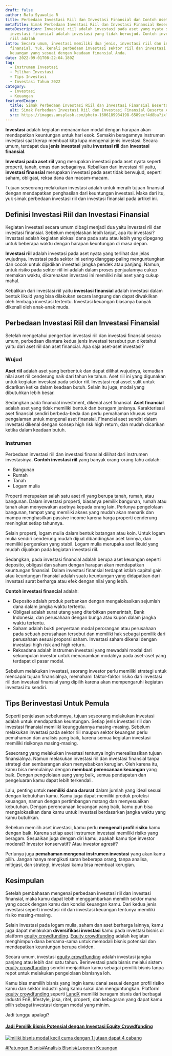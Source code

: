 ```yaml
---
draft: false
author: Rafa Syawalia R
title: Perbedaan Investasi Riil dan Investasi Finansial dan Contoh Asetnya
metaTitle: Simak Perbedaan Investasi Riil dan Investasi Finansial Beserta Asetnya
metaDescription: Investasi riil adalah investasi pada aset yang nyata sedangkan
  investasi finansial adalah investasi yang tidak berwujud. Contoh investasi
  riil adalah
intro: Secara umum, investasi memiliki dua jenis, investasi riil dan investasi
  finansial. Yuk, kenali perbedaan investasi sektor riil dan investasi sektor
  keuangan yang sesuai dengan keadaan finansial Anda.
date: 2022-09-01T08:22:04.180Z
tag:
  - Instrumen Investasi
  - Pilihan Investasi
  - Tips Investasi
  - Investasi Tahun 2022
category:
  - Investasi
  - Keuangan
featuredImage:
  title: Simak Perbedaan Investasi Riil dan Investasi Finansial Beserta Asetnya
  alt: Simak Perbedaan Investasi Riil dan Investasi Finansial Beserta Asetnya
  src: https://images.unsplash.com/photo-1606189934198-6589ecf4d8ba?ixlib=rb-1.2.1&ixid=MnwxMjA3fDB8MHxzZWFyY2h8MjR8fGludmVzdGluZ3xlbnwwfHwwfHw%3D&auto=format&fit=crop&w=1400&q=60
---
```

**Investasi** adalah kegiatan menanamkan modal dengan harapan akan mendapatkan keuntungan untuk hari esok. Semakin beragamnya instrumen investasi saat kerap membuat kita lupa mengenai jenis investasi. Secara umum, terdapat dua **jenis investasi** yaitu **investasi riil** dan **investasi finansial**.

**Investasi pada aset riil** yang merupakan investasi pada aset nyata seperti properti, tanah, emas dan sebagainya. Kebalikan dari investasi riil yaitu, **investasi finansial** merupakan investasi pada aset tidak berwujud, seperti saham, obligasi, reksa dana dan macam-macam. 

Tujuan seseorang melakukan investasi adalah untuk meraih tujuan finansial dengan mendapatkan penghasilan dari keuntungan investasi. Maka dari itu, yuk simak perbedaan investasi riil dan investasi finansial pada artikel ini.

## Definisi Investasi Riil dan Investasi Finansial

Kegiatan investasi secara umum dibagi menjadi dua yaitu investasi riil dan investasi finansial. Sebelum menjelaskan lebih lanjut, apa itu investasi? Investasi adalah kegiatan alokasi dana pada satu atau lebih yang dipegang untuk beberapa waktu dengan harapan keuntungan di masa depan.

**Investasi riil** adalah investasi pada aset nyata yang terlihat dan jelas wujudnya. Investasi pada sektor ini sering dianggap paling menguntungkan dan cocok untuk dijadikan investasi jangka pendek atau panjang. Namun, untuk risiko pada sektor riil ini adalah dalam proses penjualannya cukup memakan waktu, dikarenakan investasi ini memiliki nilai aset yang cukup mahal. 

Kebalikan dari investasi riil yaitu **investasi finansial** adalah investasi dalam bentuk likuid yang bisa dilakukan secara langsung dan dapat diwakilkan oleh lembaga investasi tertentu. Investasi keuangan biasanya banyak dikenali oleh anak-anak muda. 

## Perbedaan Investasi Riil dan Investasi Finansial

Setelah mengetahui pengertian investasi riil dan investasi finansial secara umum, perbedaan diantara kedua jenis investasi tersebut pun diketahui yaitu dari aset riil dan aset financial. Apa saja aset-aset investasi? 

### Wujud

**Aset riil** adalah aset yang berbentuk dan dapat dilihat wujudnya, kemudian nilai aset riil cenderung naik dari tahun ke tahun. Aset riil ini yang digunakan untuk kegiatan investasi pada sektor riil. Investasi real asset sulit untuk dicarikan ketika dalam keadaan butuh. Selain itu juga, modal yang dibutuhkan lebih besar.

Sedangkan pada financial investment, dikenal aset finansial. **Aset financial** adalah aset yang tidak memiliki bentuk dan beragam jenisnya. Karakterisasi aset finansial sendiri berbeda-beda dan perlu pemahaman khusus serta pengalaman untuk mengenal aset finansial. Financial aset sendiri dalam investasi dikenal dengan konsep high risk high return, dan mudah dicarikan ketika dalam keadaan butuh. 

### Instrumen

Perbedaan investasi riil dan investasi finansial dilihat dari instrumen investasinya. **Contoh investasi riil** yang banyak orang-orang tahu adalah:

* Bangunan
* Rumah
* Tanah 
* Logam mulia

Properti merupakan salah satu aset ril yang berupa tanah, rumah, atau bangunan. Dalam investasi properti, biasanya pemilik bangunan, rumah atau tanah akan menyewakan asetnya kepada orang lain. Perlunya pengelolaan bangunan, tempat yang memiliki akses yang mudah akan menarik dan mampu menghasilkan passive income karena harga properti cenderung meningkat setiap tahunnya.

Selain properti, logam mulia dalam bentuk batangan atau koin. Untuk logam mulia sendiri cenderung mudah dijual dibandingkan aset lainnya, dan memiliki pergerakan yang stabil. Logam mulia merupaka aset likuid yang mudah dijualkan pada kegiatan investasi riil. 

Sedangkan, pada investasi financial adalah berupa aset keuangan seperti deposito, obligasi dan saham dengan harapan akan mendapatkan keuntungan finansial. Dalam investasi finansial terdapat istilah capital gain atau keuntungan finansial adalah suatu keuntungan yang didapatkan dari investasi surat berharga atau efek dengan nilai yang lebih. 

**Contoh investasi financial** adalah:

* Deposito adalah produk perbankan dengan mengalokasikan sejumlah dana dalam jangka waktu tertentu.
* Obligasi adalah surat utang yang diterbitkan pemerintah, Bank Indonesia, dan perusahaan dengan bunga atau kupon dalam jangka waktu tertentu. 
* Saham adalah bukti penyertaan modal perorangan atau perusahaan pada sebuah perusahaan tersebut dan memiliki hak sebagai pemilik dari perusahaan sesuai proporsi saham. Investasi saham dikenal dengan investasi high risk and high return.
* Reksadana adalah instrumen investasi yang mewadahi modal dari sekumpulan investor untuk menanamkan modalnya pada aset-aset yang terdapat di pasar modal.

Sebelum melakukan investasi, seorang investor perlu memiliki strategi untuk mencapai tujuan finansialnya, memahami faktor-faktor risiko dari investasi riil dan investasi finansial yang dipilih karena akan mempengaruhi kegiatan investasi itu sendiri.

## Tips Berinvestasi Untuk Pemula

Seperti penjelasan sebelumnya, tujuan seseorang melakukan investasi adalah untuk mendapatkan keuntungan. Setiap jenis investasi riil dan investasi finansial memiliki keunggulannya masing-masing. Sebelum melakukan investasi pada sektor riil maupun sektor keuangan perlu pemahaman dan analisis yang baik, karena semua kegiatan investasi memiliki risikonya masing-masing.

Seseorang yang melakukan investasi tentunya ingin merealisasikan tujuan finansialnya. Namun melakukan investasi riil dan investasi finansial tanpa strategi dan sembarangan akan menyebabkan kerugian. Oleh karena itu, kamu bisa memulainya dengan **membuat perencanaan keuangan** yang baik. Dengan pengelolaan uang yang baik, semua pendapatan dan pengeluaran kamu dapat lebih terkendali.

Lalu, penting untuk **memiliki dana darurat** dalam jumlah yang ideal sesuai dengan kebutuhan kamu. Kamu juga dapat memiliki produk proteksi keuangan, namun dengan pertimbangan matang dan menyesuaikan kebutuhan. Dengan perencanaan keuangan yang baik, kamu pun bisa mengalokasikan dana kamu untuk investasi berdasarkan jangka waktu yang kamu butuhkan.

Sebelum memilih aset investasi, kamu perlu **mengenali profil risiko** kamu dengan baik. Karena setiap aset instrumen investasi memiliki risiko yang beragam. Sesuaikan juga dengan diri kamu, apakah kamu tipe investor moderat? Investor konservatif? Atau investor agresif? 

Perlunya juga **pemahaman mengenai instrumen investasi** yang akan kamu pilih. Jangan hanya mengikuti saran beberapa orang, tanpa analisa, mitigasi, dan strategi, investasi kamu bisa membuat kerugian.

## Kesimpulan

Setelah pembahasan mengenai perbedaan investasi riil dan investasi finansial, maka kamu dapat lebih menggambarkan memilih sektor mana yang cocok dengan kamu dan kondisi keuangan kamu. Dari kedua jenis investasi seperti investasi riil dan investasi keuangan tentunya memiliki risiko masing-masing.

Selain investasi pada logam mulia, saham dan aset berharga lainnya, kamu juga dapat melakukan **diversifikasi investasi** kamu pada investasi bisnis di platform [equity crowdfunding](https://landx.id/). [Equity crowdfunding](https://landx.id/) adalah kegiatan menghimpun dana bersama-sama untuk memodali bisnis potensial dan mendapatkan keuntungan berupa dividen.

Secara umum, investasi [equity crowdfunding](https://landx.id/) adalah investasi jangka panjang atau lebih dari satu tahun. Berinvestasi pada bisnis melalui sistem [equity crowdfunding](https://landx.id/) sendiri menjadikan kamu sebagai pemilik bisnis tanpa repot untuk melakukan pengelolaan bisnisnya loh.

Kamu bisa memilih bisnis yang ingin kamu danai sesuai dengan profil risiko kamu dan sektor industri yang kamu sukai dan menguntungkan. Platform [equity crowdfunding ](https://landx.id/)seperti [LandX](https://landx.id/) memiliki beragam bisnis dari berbagai industri FnB, lifestyle, jasa, ritel, properti, dan kebugaran yang dapat kamu pilih sebagai investasi dengan modal yang minim.

Jadi tunggu apalagi?

#### [Jadi Pemilik Bisnis Potensial dengan Investasi Equity Crowdfunding](https://app.landx.id/?utm_source=BLOGCONTENT&utm_medium=SEO&utm_campaign=SEO&utm_id=BLOGLANDX)

<!--StartFragment-->

[![miliki bisnis modal kecil cuma dengan 1 jutaan dapat 4 cabang ](https://accountgram-production.sfo2.cdn.digitaloceanspaces.com/landx_ghost/2021/11/jadi-owner-bisnis-hanya-1-jutaan-dengan-cuan-yang-sangat-menjanjikan.png)](https://app.landx.id/?utm_source=BLOGCONTENT&utm_medium=SEO&utm_campaign=SEO&utm_id=BLOGLANDX)

[\#Patungan Bisnis](https://landx.id/blog/tag/patungan-bisnis)[\#Analisis Bisnis](https://landx.id/blog/tag/analisis-bisnis)[\#Laporan Keuangan](https://landx.id/blog/tag/laporan-keuangan)



<!--EndFragment-->